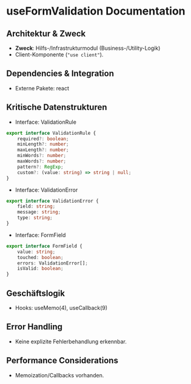 <!-- Source: lib/hooks/useFormValidation.ts -->

# useFormValidation Documentation

## Architektur & Zweck
- **Zweck**: Hilfs-/Infrastrukturmodul (Business-/Utility-Logik)
- Client-Komponente (`"use client"`).


## Dependencies & Integration
- Externe Pakete: react


## Kritische Datenstrukturen
- Interface: ValidationRule

```typescript
export interface ValidationRule {
    required?: boolean;
    minLength?: number;
    maxLength?: number;
    minWords?: number;
    maxWords?: number;
    pattern?: RegExp;
    custom?: (value: string) => string | null;
}
```

- Interface: ValidationError

```typescript
export interface ValidationError {
    field: string;
    message: string;
    type: string;
}
```

- Interface: FormField

```typescript
export interface FormField {
    value: string;
    touched: boolean;
    errors: ValidationError[];
    isValid: boolean;
}
```



## Geschäftslogik
- Hooks: useMemo(4), useCallback(9)


## Error Handling
- Keine explizite Fehlerbehandlung erkennbar.


## Performance Considerations
- Memoization/Callbacks vorhanden.

